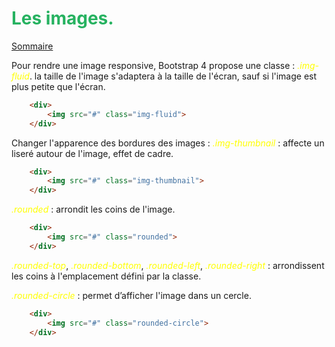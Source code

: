 
# <div style="color: #26B260">**Les images.**</div>

[Sommaire](./00-Sommaire.md)

Pour rendre une image responsive, Bootstrap 4 propose une classe :
<span style="color: yellow">*.img-fluid*</span>. la taille de l'image s'adaptera à la taille de l'écran, sauf si l'image est plus petite que l'écran.

```html
    <div>
        <img src="#" class="img-fluid">
    </div>
```

Changer l'apparence des bordures des images :
<span style="color: yellow">*.img-thumbnail*</span> : affecte un liseré autour de l'image, effet de cadre.

```html
    <div>
        <img src="#" class="img-thumbnail">
    </div>
```

<span style="color: yellow">*.rounded*</span> : arrondit les coins de l'image.

```html
    <div>
        <img src="#" class="rounded">
    </div>
```

<span style="color: yellow">*.rounded-top*</span>, <span style="color: yellow">*.rounded-bottom*</span>, <span style="color: yellow">*.rounded-left*</span>, <span style="color: yellow">*.rounded-right*</span> : arrondissent les coins à l'emplacement défini par la classe.

<span style="color: yellow">*.rounded-circle*</span> : permet d’afficher l'image dans un cercle.

```html
    <div>
        <img src="#" class="rounded-circle">
    </div>
```
